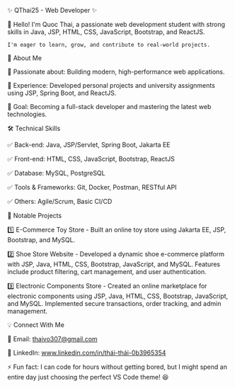 ✨ QThai25 - Web Developer ✨

👋 Hello! I'm Quoc Thai, a passionate web development student with strong skills in Java, JSP, HTML, CSS, JavaScript, Bootstrap, and ReactJS.
   
    I'm eager to learn, grow, and contribute to real-world projects.

🚀 About Me

🔹 Passionate about: Building modern, high-performance web applications.

🔹 Experience: Developed personal projects and university assignments using JSP, Spring Boot, and ReactJS.

🔹 Goal: Becoming a full-stack developer and mastering the latest web technologies.

🛠 Technical Skills

✅ Back-end: Java, JSP/Servlet, Spring Boot, Jakarta EE

✅ Front-end: HTML, CSS, JavaScript, Bootstrap, ReactJS

✅ Database: MySQL, PostgreSQL

✅ Tools & Frameworks: Git, Docker, Postman, RESTful API

✅ Others: Agile/Scrum, Basic CI/CD

📌 Notable Projects

1️⃣ E-Commerce Toy Store - Built an online toy store using Jakarta EE, JSP, Bootstrap, and MySQL.


2️⃣ Shoe Store Website - Developed a dynamic shoe e-commerce platform with JSP, Java, HTML, CSS, Bootstrap, JavaScript, and MySQL. 
    Features include product filtering, cart management, and user authentication.


3️⃣ Electronic Components Store - Created an online marketplace for electronic components using JSP, Java, HTML, CSS, Bootstrap, JavaScript, and MySQL. 
    Implemented secure transactions, order tracking, and admin management.


💡 Connect With Me

📧 Email: thaivo307@gmail.com

💼 LinkedIn: www.linkedin.com/in/thái-thái-0b3965354


⚡ Fun fact: I can code for hours without getting bored, but I might spend an entire day just choosing the perfect VS Code theme! 😆

